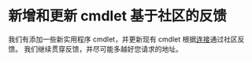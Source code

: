 # 新增和更新 cmdlet 基于社区的反馈 
我们有添加一些新实用程序 cmdlet，并更新现有 cmdlet 根据[连接](https://connect.microsoft.com/powershell)通过社区反馈。 我们继续贯穿反馈，并尽可能多越好您请求的地址。

